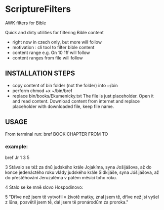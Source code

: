 # ScriptureFilters
AWK filters for Bible

Quick and dirty utilities for filtering Bible content
- right now in czech only, but more will follow
- motivation : cli tool to filter bible content
- content range e.g. Gn 10 1ff will follow
- content ranges from file will follow

## INSTALLATION STEPS
- copy content of bin folder (not the folder) into ~/bin
- perform chmod +x ~/bin/bref
- replace bin/books/Ekumenicky.txt The file is just placeholder. Open it and read content.
  Download content from internet and replace placeholder with downloaded file, keep file name.

## USAGE

From terminal run: bref BOOK CHAPTER FROM TO

### example:

   bref Jr 1 3 5
   
3 Stávalo se též za dnů judského krále Jojakíma, syna Jošijášova, až do konce jedenáctého roku vlády
judského krále Sidkijáše, syna Jóšijášova, až do přestěhování Jeruzaléma v pátém měsíci toho roku.

4 Stalo se ke mně slovo Hospodinovo:

5 "Dříve než jsem tě vytvořil v životě matky, znal jsem tě, dříve než jsi vyšel z lůna, posvětil jsem tě,
dal jsem tě pronárodům za proroka."

